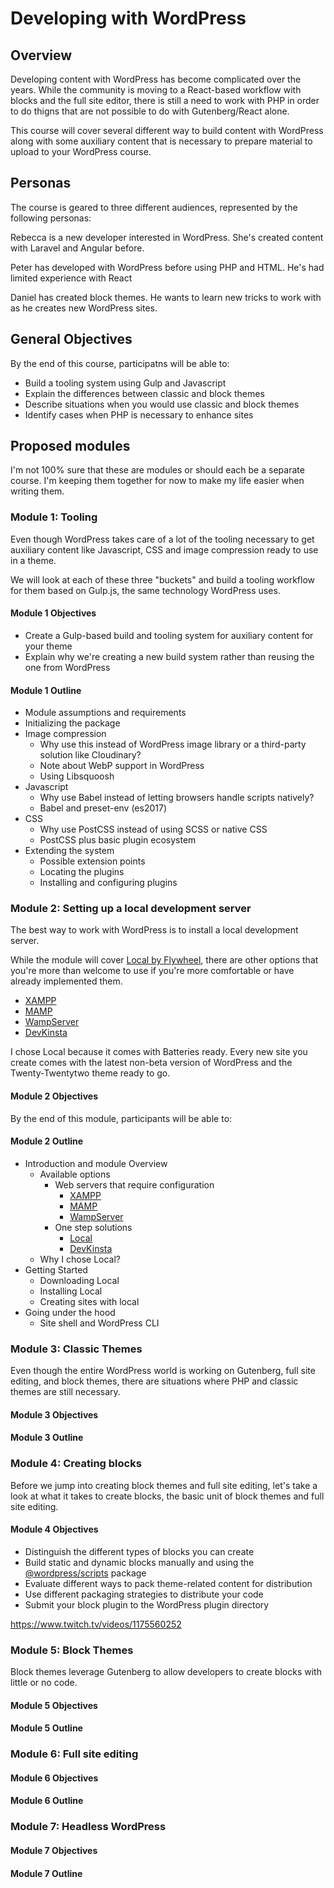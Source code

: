 # Developing with WordPress

## Overview

Developing content with WordPress has become complicated over the years. While the community is moving to a React-based workflow with blocks and the full site editor, there is still a need to work with PHP in order to do thigns that are not possible to do with Gutenberg/React alone.

This course will cover several different way to build content with WordPress along with some auxiliary content that is necessary to prepare material to upload to your WordPress course.

## Personas

The course is geared to three different audiences, represented by the following personas:

Rebecca is a new developer interested in WordPress. She's created content with Laravel and Angular before.

Peter has developed with WordPress before using PHP and HTML. He's had limited experience with React

Daniel has created block themes. He wants to learn new tricks to work with as he creates new WordPress sites.

## General Objectives

By the end of this course, participatns will be able to:

* Build a tooling system using Gulp and Javascript
* Explain the differences between classic and block themes
* Describe situations when you would use classic and block themes
* Identify cases when PHP is necessary to enhance sites

## Proposed modules

I'm not 100% sure that these are modules or should each be a separate course. I'm keeping them together for now to make my life easier when writing them.

### Module 1: Tooling

Even though WordPress takes care of a lot of the tooling necessary to get auxiliary content like Javascript, CSS and image compression ready to use in a theme.

We will look at each of these three "buckets" and build a tooling workflow for them based on Gulp.js, the same technology WordPress uses.

#### Module 1 Objectives

* Create a Gulp-based build and tooling system for auxiliary content for your theme
* Explain why we're creating a new build system rather than reusing the one from WordPress

#### Module 1 Outline

* Module assumptions and requirements
* Initializing the package
* Image compression
  * Why use this instead of WordPress image library or a third-party solution like Cloudinary?
  * Note about WebP support in WordPress
  * Using Libsquoosh
* Javascript
  * Why use Babel instead of letting browsers handle scripts natively?
  * Babel and preset-env (es2017)
* CSS
  * Why use PostCSS instead of using SCSS or native CSS
  * PostCSS plus basic plugin ecosystem
* Extending the system
  * Possible extension points
  * Locating the plugins
  * Installing and configuring plugins

### Module 2: Setting up a local development server

The best way to work with WordPress is to install a local development server.

While the module will cover [Local by Flywheel](https://localwp.com/), there are other options that you're more than welcome to use if you're more comfortable or have already implemented them.

* [XAMPP](https://www.apachefriends.org/)
* [MAMP](https://www.mamp.info/)
* [WampServer](https://www.wampserver.com/en/)
* [DevKinsta](https://kinsta.com/devkinsta/)

I chose Local because it comes with Batteries ready. Every new site you create comes with the latest non-beta version of WordPress and the Twenty-Twentytwo theme ready to go.

#### Module 2 Objectives

By the end of this module, participants will be able to:

#### Module 2 Outline

* Introduction and module Overview
  * Available options
    * Web servers that require configuration
      * [XAMPP](https://www.apachefriends.org/)
      * [MAMP](https://www.mamp.info/)
      * [WampServer](https://www.wampserver.com/en/)
    * One step solutions
      * [Local](https://localwp.com)
      * [DevKinsta](https://kinsta.com/devkinsta/)
  * Why I chose Local?
* Getting Started
  * Downloading Local
  * Installing Local
  * Creating sites with local
* Going under the hood
  * Site shell and WordPress CLI

### Module 3: Classic Themes

Even though the entire WordPress world is working on Gutenberg, full site editing, and block themes, there are situations where PHP and classic themes are still necessary.

#### Module 3 Objectives

#### Module 3 Outline

### Module 4: Creating blocks

Before we jump into creating block themes and full site editing, let's take a look at what it takes to create blocks, the basic unit of block themes and full site editing.

#### Module 4 Objectives

* Distinguish the different types of blocks you can create
* Build static and dynamic blocks manually and using the [@wordpress/scripts](https://developer.wordpress.org/block-editor/reference-guides/packages/packages-scripts/) package
* Evaluate different ways to pack theme-related content for distribution
* Use different packaging strategies to distribute your code
* Submit your block plugin to the WordPress plugin directory

<https://www.twitch.tv/videos/1175560252>

### Module 5: Block Themes

Block themes leverage Gutenberg to allow developers to create blocks with little or no code.

#### Module 5 Objectives

#### Module 5 Outline

### Module 6: Full site editing

#### Module 6 Objectives

#### Module 6 Outline

### Module 7: Headless WordPress

#### Module 7 Objectives

#### Module 7 Outline
